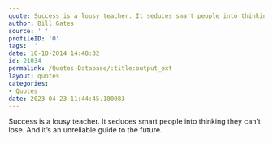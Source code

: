 ```yaml
---
quote: Success is a lousy teacher. It seduces smart people into thinking they can’t lose. And it’s an unreliable guide to the future.
author: Bill Gates
source: ' '
profileID: '0'
tags: ''
date: 10-10-2014 14:48:32
id: 21034
permalink: /Quotes-Database/:title:output_ext
layout: quotes
categories:
- Quotes
date: 2023-04-23 11:44:45.180083
---
```

Success is a lousy teacher. It seduces smart people into thinking they can’t lose. And it’s an unreliable guide to the future.